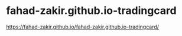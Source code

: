 # fahad-zakir.github.io-tradingcard
https://fahad-zakir.github.io/fahad-zakir.github.io-tradingcard/

